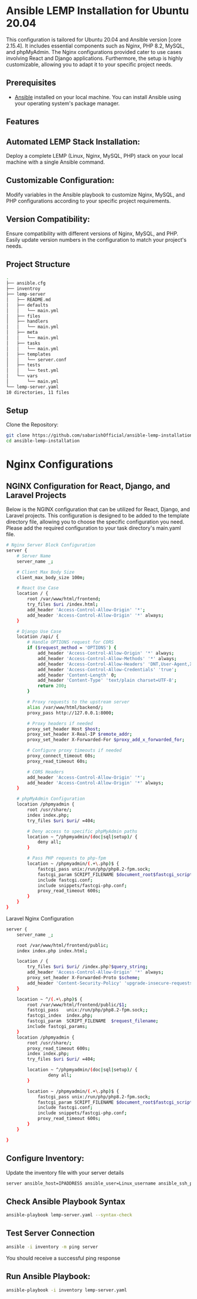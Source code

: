 # Ansible LEMP Installation for Ubuntu 20.04

This configuration is tailored for Ubuntu 20.04 and Ansible version [core 2.15.4]. It includes essential components such as Nginx, PHP 8.2, MySQL, and phpMyAdmin. The Nginx configurations provided cater to use cases involving React and Django applications. Furthermore, the setup is highly customizable, allowing you to adapt it to your specific project needs.

## Prerequisites

- [Ansible](https://www.ansible.com/) installed on your local machine. You can install Ansible using your operating system's package manager.

## Features
## Automated LEMP Stack Installation:

Deploy a complete LEMP (Linux, Nginx, MySQL, PHP) stack on your local machine with a single Ansible command.

## Customizable Configuration:
Modify variables in the Ansible playbook to customize Nginx, MySQL, and PHP configurations according to your specific project requirements.

## Version Compatibility:
Ensure compatibility with different versions of Nginx, MySQL, and PHP. Easily update version numbers in the configuration to match your project's needs.
## Project Structure

```bash
.
├── ansible.cfg
├── inventroy
├── lemp-server
│   ├── README.md
│   ├── defaults
│   │   └── main.yml
│   ├── files
│   ├── handlers
│   │   └── main.yml
│   ├── meta
│   │   └── main.yml
│   ├── tasks
│   │   └── main.yml
│   ├── templates
│   │   └── server.conf
│   ├── tests
│   │   └── test.yml
│   └── vars
│       └── main.yml
└── lemp-server.yaml
10 directories, 11 files
```


## Setup

Clone the Repository:
```bash
git clone https://github.com/sabarishOfficial/ansible-lemp-installation.git
cd ansible-lemp-installation
```
# Nginx Configurations
## NGINX Configuration for React, Django, and Laravel Projects

Below is the NGINX configuration that can be utilized for React, Django, and Laravel projects. This configuration is designed to be added to the template directory file, allowing you to choose the specific configuration you need. Please add the required configuration to your task directory's main.yaml file.
```bash
# Nginx Server Block Configuration
server {
    # Server Name
    server_name _;

    # Client Max Body Size
    client_max_body_size 100m;

    # React Use Case
    location / {
        root /var/www/html/frontend;
        try_files $uri /index.html;
        add_header 'Access-Control-Allow-Origin' '*';
        add_header 'Access-Control-Allow-Origin' '*' always;
    }

    # Django Use Case
    location /api/ {
        # Handle OPTIONS request for CORS
        if ($request_method = 'OPTIONS') {
            add_header 'Access-Control-Allow-Origin' '*' always;
            add_header 'Access-Control-Allow-Methods' '*' always;
            add_header 'Access-Control-Allow-Headers' 'DNT,User-Agent,X-Requested-With,If-Modified-Since,Cache-Control,Content-Type,Range,*' always;
            add_header 'Access-Control-Allow-Credentials' 'true';
            add_header 'Content-Length' 0;
            add_header 'Content-Type' 'text/plain charset=UTF-8';
            return 200;
        }

        # Proxy requests to the upstream server
        alias /var/www/html/backend/;
        proxy_pass http://127.0.0.1:8000;

        # Proxy headers if needed
        proxy_set_header Host $host;
        proxy_set_header X-Real-IP $remote_addr;
        proxy_set_header X-Forwarded-For $proxy_add_x_forwarded_for;

        # Configure proxy timeouts if needed
        proxy_connect_timeout 60s;
        proxy_read_timeout 60s;

        # CORS Headers
        add_header 'Access-Control-Allow-Origin' '*';
        add_header 'Access-Control-Allow-Origin' '*' always;
    }

    # phpMyAdmin Configuration
    location /phpmyadmin {
        root /usr/share/;
        index index.php;
        try_files $uri $uri/ =404;

        # Deny access to specific phpMyAdmin paths
        location ~ ^/phpmyadmin/(doc|sql|setup)/ {
            deny all;
        }

        # Pass PHP requests to php-fpm
        location ~ /phpmyadmin/(.+\.php)$ {
            fastcgi_pass unix:/run/php/php8.2-fpm.sock;
            fastcgi_param SCRIPT_FILENAME $document_root$fastcgi_script_name;
            include fastcgi.conf;
            include snippets/fastcgi-php.conf;
            proxy_read_timeout 600s;
        }
    }
}
```
Laravel Nginx Configuration
```bash
server {
    server_name _;

    root /var/www/html/frontend/public;
    index index.php index.html;

    location / {
        try_files $uri $uri/ /index.php?$query_string;
        add_header 'Access-Control-Allow-Origin' '*' always;
        proxy_set_header X-Forwarded-Proto $scheme;
        add_header 'Content-Security-Policy' 'upgrade-insecure-requests';
    }

    location ~ ^/(.+\.php)$ {
        root /var/www/html/frontend/public/$1;
        fastcgi_pass   unix:/run/php/php8.2-fpm.sock;;
        fastcgi_index  index.php;
        fastcgi_param  SCRIPT_FILENAME  $request_filename;
        include fastcgi_params;
    }
    location /phpmyadmin {
        root /usr/share/;
        proxy_read_timeout 600s;
        index index.php;
        try_files $uri $uri/ =404;

        location ~ ^/phpmyadmin/(doc|sql|setup)/ {
                deny all;
        }

        location ~ /phpmyadmin/(.+\.php)$ {
            fastcgi_pass unix:/run/php/php8.2-fpm.sock;
            fastcgi_param SCRIPT_FILENAME $document_root$fastcgi_script_name;
            include fastcgi.conf;
            include snippets/fastcgi-php.conf;
            proxy_read_timeout 600s;
        }
    }

}
```
## Configure Inventory:

Update the inventory file with your server details
```bash
server ansible_host=IPADDRESS ansible_user=Linux_username ansible_ssh_private_key_file=example.pem
```
## Check Ansible Playbook Syntax
```bash
ansible-playbook lemp-server.yaml --syntax-check
```
## Test Server Connection
```bash
ansible -i inventory -m ping server
```
You should receive a successful ping response

## Run Ansible Playbook:
```bash
ansible-playbook -i inventory lemp-server.yaml
```
